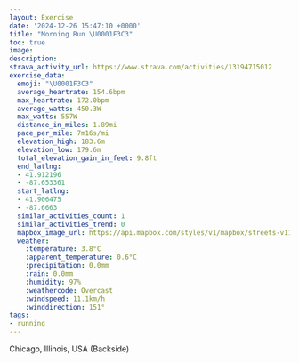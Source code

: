 ```yaml
---
layout: Exercise
date: '2024-12-26 15:47:10 +0000'
title: "Morning Run \U0001F3C3"
toc: true
image:
description:
strava_activity_url: https://www.strava.com/activities/13194715012
exercise_data:
  emoji: "\U0001F3C3"
  average_heartrate: 154.6bpm
  max_heartrate: 172.0bpm
  average_watts: 450.3W
  max_watts: 557W
  distance_in_miles: 1.89mi
  pace_per_mile: 7m16s/mi
  elevation_high: 183.6m
  elevation_low: 179.6m
  total_elevation_gain_in_feet: 9.8ft
  end_latlng:
  - 41.912196
  - -87.653361
  start_latlng:
  - 41.906475
  - -87.6663
  similar_activities_count: 1
  similar_activities_trend: 0
  mapbox_image_url: https://api.mapbox.com/styles/v1/mapbox/streets-v11/static/path-5+787af2-1.0(%7Dbx~FniavOi%40%40%5BDsADi%40Di%40%40qAC_%40Bo%40%3FQB%7B%40%40%7D%40HCCQw%40IqAFQBSDyAEm%40Kg%40%3FIFMByAKq%40DQB_%40CiC%40%7BBA%5DE%3FUZAIEaIAk%40CYB%7DDGkBByCE%7BB%3FmF%40kBC_B%40%7DBB%5BAQIk%40I%3F%5Db%40u%40h%40sAhAWHQJoB%60BiClBON_%40b%40uKzIe%40VM%3F%7B%40o%40MEI%40uBrDY%5EI%40AM%40Et%40eAN%5D%7C%40sAh%40_A~%40gA%60AaA%5Cg%40fAgAVSd%40g%40JY~AaBT_%40),pin-s-s+e5b22e(-87.66632,41.90783),pin-s-f+89ae00(-87.65532999999998,41.91402000000002)/auto/800x800?access_token=pk.eyJ1Ijoiam9zaGJlY2ttYW4iLCJhIjoiY205eWR2aDd1MWZ6djJrbXc4a3M0bWZleiJ9.XiG9OWkNcZk2QzjJbxLB4A
  weather:
    :temperature: 3.8°C
    :apparent_temperature: 0.6°C
    :precipitation: 0.0mm
    :rain: 0.0mm
    :humidity: 97%
    :weathercode: Overcast
    :windspeed: 11.1km/h
    :winddirection: 151°
tags:
- running
---
```

Chicago, Illinois, USA (Backside)
